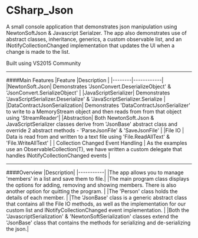# CSharp_Json
A small console application that demonstrates json manipulation using NewtonSoftJson & Javascript Serialzer. The app also demonstrates use of abstract classes, inheritance, generics, a custom observable list, and an INotifyCollectionChanged implementation that updates the UI when a change is made to the list.

Built using VS2015 Community

---
####Main Features
|Feature |Description |
|--------|------------|
|NewtonSoft.Json| Demonstrates 'JsonConvert.DeserializeObject' & 'JsonConvert.SerializeObject' |
|JavaScriptSerializer| Demonstrates 'JavaScriptSerializer.Deserialize' & 'JavaScriptSerializer.Serialize |
|DataContractJsonSerialization| Demonstrates 'DataContractJsonSerializer' to write to a MemoryStream object and then reads from from that object using 'StreamReader'|
|Abstraction| Both NewtonSoft.Json & JavaScriptSerializer classes derive from 'JsonBase' abstract class and override 2 abstract methods - 'ParseJsonFile' & 'SaveJsonFile' |
|File IO | Data is read from and written to a text file using 'File.ReadAllText' & 'File.WriteAllText' |
| Collection Changed Event Handling | As the examples use an ObservableCollection(T), we have written a custom delegate that handles INotifyCollectionChanged events |

---

####Overview
|Description|
|-----------|
|The app allows you to manage 'members' in a list and save them to file.|
|The main program class displays the options for adding, removing and showing members. There is also another option for quitting the program. |
|The 'Person' class holds the details of each member. |
|The 'JsonBase' class is a generic abstract class that contains all the File IO methods, as well as the implementation for our custom list and INotifyCollectionChanged event implementation. |
|Both the 'JavascriptSerialization' & 'NewtonSoftSerialization' classes extend the 'JsonBase' class that contains the methods for serializing and de-serializing the json.|

